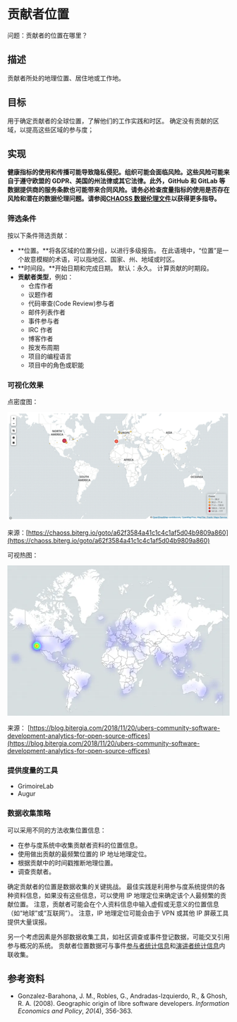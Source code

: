 # 贡献者位置

问题：贡献者的位置在哪里？

## 描述

贡献者所处的地理位置、居住地或工作地。


## 目标

用于确定贡献者的全球位置，了解他们的工作实践和时区。 确定没有贡献的区域，以提高这些区域的参与度；


## 实现

__健康指标的使用和传播可能导致隐私侵犯。组织可能会面临风险。这些风险可能来自于遵守欧盟的 GDPR、美国的州法律或其它法律。此外，GitHub 和 GitLab 等数据提供商的服务条款也可能带来合同风险。请务必检查度量指标的使用是否存在风险和潜在的数据伦理问题。请参阅[CHAOSS 数据伦理文件](https://github.com/chaoss/metrics/tree/main/resources)以获得更多指导。__


### 筛选条件

按以下条件筛选贡献：

* **位置。**将各区域的位置分组，以进行多级报告。 在此语境中，“位置”是一个故意模糊的术语，可以指地区、国家、州、地域或时区。
* **时间段。**开始日期和完成日期。 默认：永久。 计算贡献的时期段。
* **贡献者类型**，例如：
  * 仓库作者
  * 议题作者
  * 代码审查(Code Review)参与者
  * 邮件列表作者
  * 事件参与者
  * IRC 作者
  * 博客作者
  * 按发布周期
  * 项目的编程语言
  * 项目中的角色或职能


### 可视化效果

点密度图：

![Contributor Location Dot Density Map](images/contributor-location_dot-density-map.png)

来源：[https://chaoss.biterg.io/goto/a62f3584a41c1c4c1af5d04b9809a860](https://chaoss.biterg.io/goto/a62f3584a41c1c4c1af5d04b9809a860)

可视热图： 

![Contributor Location Heatmap](images/contributor-location_heatmap.png) 

来源： [https://blog.bitergia.com/2018/11/20/ubers-community-software-development-analytics-for-open-source-offices](https://blog.bitergia.com/2018/11/20/ubers-community-software-development-analytics-for-open-source-offices)


### 提供度量的工具

*   GrimoireLab
*   Augur


### 数据收集策略

可以采用不同的方法收集位置信息：

*   在参与度系统中收集贡献者资料的位置信息。
*   使用做出贡献的最频繁位置的 IP 地址地理定位。
*   根据贡献中的时间戳推断地理位置。
*   调查贡献者。

确定贡献者的位置是数据收集的关键挑战。 最佳实践是利用参与度系统提供的各种资料信息，如果没有这些信息，可以使用 IP 地理定位来确定该个人最频繁的贡献位置。 注意，贡献者可能会在个人资料信息中输入虚假或无意义的位置信息（如“地球”或“互联网”）。 注意，IP 地理定位可能会由于 VPN 或其他 IP 屏蔽工具提供大量误报。

另一个考虑因素是外部数据收集工具，如社区调查或事件登记数据，可能交叉引用参与概况的系统。 贡献者位置数据可与事件[参与者统计信息](https://chaoss.community/metric-attendee-demographics/)和[演讲者统计信息](https://chaoss.community/metric-speaker-demographics/)内联收集。


## 参考资料

*   Gonzalez-Barahona, J. M., Robles, G., Andradas-Izquierdo, R., & Ghosh, R. A. (2008). Geographic origin of libre software developers. _Information Economics and Policy_, _20_(4), 356-363.
